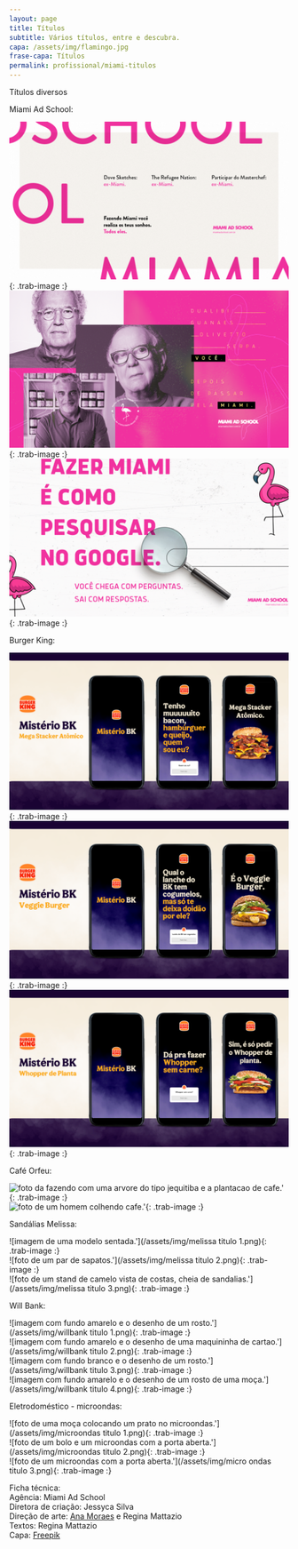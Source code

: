 ```yaml
---
layout: page
title: Títulos
subtitle: Vários títulos, entre e descubra.
capa: /assets/img/flamingo.jpg
frase-capa: Títulos
permalink: profissional/miami-titulos
---
```


Títulos diversos 

Miami Ad School:  

![imagem com fundo rosa claro e vários exemplos de conquistas de ex miamis.'](/assets/img/miami_titulo_1.png){: .trab-image :}  
![imagem com fundo rosa, fotos de Nizan Serpa e Olivetto.'](/assets/img/miami_titulo_2.png){: .trab-image :}  
![imagem com fundo de buscador do google.'](/assets/img/miami_titulo_3.png){: .trab-image :}  

Burger King:  

![sequencia de tres telas de celular com misterio bk mega stacker.'](/assets/img/bk_titulo_1.png){: .trab-image :}  
![sequencia de tres telas de celular com misterio bk veggie.'](/assets/img/bk_titulo_2.png){: .trab-image :}  
![sequencia de tres telas de celular com misterio bk whopper.'](/assets/img/bk_titulo_3.png){: .trab-image :}  

Café Orfeu:  

![foto da fazendo com uma arvore do tipo jequitiba e a plantacao de cafe.'](/assets/img/orfeu_titulo_1.png){: .trab-image :}  
![foto de um homem colhendo cafe.'](/assets/img/orfeu_titulo_2.png){: .trab-image :}  

Sandálias Melissa:  

![imagem de uma modelo sentada.'](/assets/img/melissa titulo 1.png){: .trab-image :}  
![foto de um par de sapatos.'](/assets/img/melissa titulo 2.png){: .trab-image :}  
![foto de um stand de camelo vista de costas, cheia de sandalias.'](/assets/img/melissa titulo 3.png){: .trab-image :}  

Will Bank:  

![imagem com fundo amarelo e o desenho de um rosto.'](/assets/img/willbank titulo 1.png){: .trab-image :}  
![imagem com fundo amarelo e o desenho de uma maquininha de cartao.'](/assets/img/willbank titulo 2.png){: .trab-image :}  
![imagem com fundo branco e o desenho de um rosto.'](/assets/img/willbank titulo 3.png){: .trab-image :}  
![imagem com fundo amarelo e o desenho de um rosto de uma moça.'](/assets/img/willbank titulo 4.png){: .trab-image :}  

Eletrodoméstico - microondas:  

![foto de uma moça colocando um prato no microondas.'](/assets/img/microondas titulo 1.png){: .trab-image :}  
![foto de um bolo e um microondas com a porta aberta.'](/assets/img/microondas titulo 2.png){: .trab-image :}  
![foto de um microondas com a porta aberta.'](/assets/img/micro ondas titulo 3.png){: .trab-image :}  

Ficha técnica:   
Agência: Miami Ad School   
Diretora de criação: Jessyca Silva  
Direção de arte: [Ana Moraes](https://anaflaviamoraes.com.br/) e Regina Mattazio  
Textos: Regina Mattazio  
Capa: [Freepik](https://br.freepik.com/fotos-vetores-gratis/aves)
